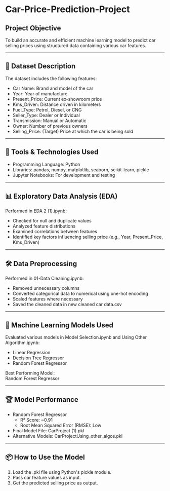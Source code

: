 # Car-Price-Prediction-Project

##  Project Objective

To build an accurate and efficient machine learning model to predict car selling prices using structured data containing various car features.

---

## 🧾 Dataset Description

The dataset includes the following features:

- Car Name: Brand and model of the car
- Year: Year of manufacture
- Present_Price: Current ex-showroom price
- Kms_Driven: Distance driven in kilometers
- Fuel_Type: Petrol, Diesel, or CNG
- Seller_Type: Dealer or Individual
- Transmission: Manual or Automatic
- Owner: Number of previous owners
- Selling_Price: (Target) Price at which the car is being sold

---

## 🔧 Tools & Technologies Used

- Programming Language: Python
- Libraries: pandas, numpy, matplotlib, seaborn, scikit-learn, pickle
- Jupyter Notebooks: For development and testing

---

## 📊 Exploratory Data Analysis (EDA)

Performed in EDA 2 (1).ipynb:

- Checked for null and duplicate values
- Analyzed feature distributions
- Examined correlations between features
- Identified key factors influencing selling price (e.g., Year, Present_Price, Kms_Driven)

---

## 🛠 Data Preprocessing

Performed in 01-Data Cleaning.ipynb:

- Removed unnecessary columns
- Converted categorical data to numerical using one-hot encoding
- Scaled features where necessary
- Saved the cleaned data in new cleaned car data.csv

---

## 🤖 Machine Learning Models Used

Evaluated various models in Model Selection.ipynb and Using Other Algorithm.ipynb:

- Linear Regression
- Decision Tree Regressor
- Random Forest Regressor

Best Performing Model:  
 Random Forest Regressor

---

## 🏆 Model Performance

- Random Forest Regressor
  - R² Score: ~0.91
  - Root Mean Squared Error (RMSE): Low
- Final Model File: CarProject (1).pkl
- Alternative Models: CarProjectUsing_other_algos.pkl

---

## 📦 How to Use the Model

1. Load the .pkl file using Python's pickle module.
2. Pass car feature values as input.
3. Get the predicted selling price as output.
